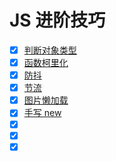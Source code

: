 # JS 进阶技巧

-   [x] [判断对象类型](aaaaa)
-   [x] [函数柯里化]()
-   [x] [防抖]()
-   [x] [节流]()
-   [x] [图片懒加载]()
-   [x] [手写 new]()
-   [x] []()
-   [x] []()
-   [x] []()
